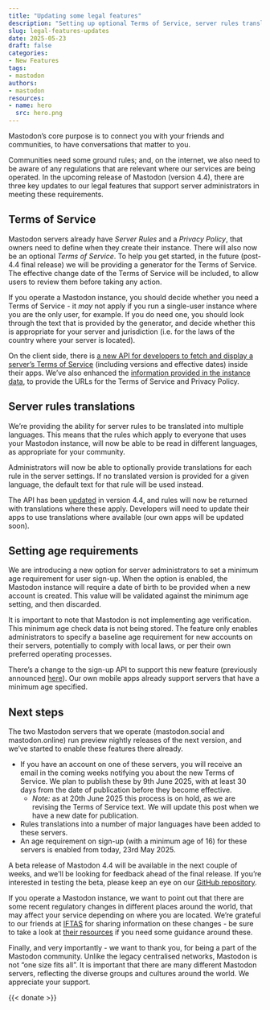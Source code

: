 ```yaml
---
title: "Updating some legal features"
description: "Setting up optional Terms of Service, server rules translations and age requirements - new features coming in Mastodon 4.4."
slug: legal-features-updates
date: 2025-05-23
draft: false
categories:
- New Features
tags:
- mastodon
authors:
- mastodon
resources:
- name: hero
  src: hero.png
---
```


Mastodon’s core purpose is to connect you with your friends and communities, to have conversations that matter to you.

Communities need some ground rules; and, on the internet, we also need to be aware of any regulations that are relevant where our services are being operated. In the upcoming release of Mastodon (version 4.4), there are three key updates to our legal features that support server administrators in meeting these requirements.

## Terms of Service

Mastodon servers already have _Server Rules_ and a _Privacy Policy_, that owners need to define when they create their instance. There will also now be an optional _Terms of Service_. To help you get started, in the future (post-4.4 final release) we will be providing a generator for the Terms of Service. The effective change date of the Terms of Service will be included, to allow users to review them before taking any action.

If you operate a Mastodon instance, you should decide whether you need a Terms of Service - it _may_ not apply if you run a single-user instance where you are the only user, for example. If you do need one, you should look through the text that is provided by the generator, and decide whether this is appropriate for your server and jurisdiction (i.e. for the laws of the country where your server is located).

On the client side, there is [a new API for developers to fetch and display a server’s Terms of Service](https://docs.joinmastodon.org/methods/instance/#terms_of_service) (including versions and effective dates) inside their apps. We’ve also enhanced the [information provided in the instance data](https://docs.joinmastodon.org/entities/Instance/#terms_of_service), to provide the URLs for the Terms of Service and Privacy Policy.

## Server rules translations

We’re providing the ability for server rules to be translated into multiple languages. This means that the rules which apply to everyone that uses your Mastodon instance, will now be able to be read in different languages, as appropriate for your community.

Administrators will now be able to optionally provide translations for each rule in the server settings. If no translated version is provided for a given language, the default text for that rule will be used instead.

The API has been [updated](https://docs.joinmastodon.org/entities/Rule/#translations) in version 4.4, and rules will now be returned with translations where these apply. Developers will need to update their apps to use translations where available (our own apps will be updated soon).

## Setting age requirements

We are introducing a new option for server administrators to set a minimum age requirement for user sign-up. When the option is enabled, the Mastodon instance will require a date of birth to be provided when a new account is created. This value will be validated against the minimum age setting, and then discarded.

It is important to note that Mastodon is not implementing age verification. This minimum age check data is not being stored. The feature only enables administrators to specify a baseline age requirement for new accounts on their servers, potentially to comply with local laws, or per their own preferred operating processes.

There’s a change to the sign-up API to support this new feature (previously announced [here](https://github.com/mastodon/mastodon/discussions/34495)). Our own mobile apps already support servers that have a minimum age specified.

## Next steps

The two Mastodon servers that we operate (mastodon.social and mastodon.online) run preview nightly releases of the next version, and we’ve started to enable these features there already.

- If you have an account on one of these servers, you will receive an email in the coming weeks notifying you about the new Terms of Service. We plan to publish these by 9th June 2025, with at least 30 days from the date of publication before they become effective.
  - _Note:_ as at 20th June 2025 this process is on hold, as we are revising the Terms of Service text. We will update this post when we have a new date for publication.
- Rules translations into a number of major languages have been added to these servers.
- An age requirement on sign-up (with a minimum age of 16) for these servers is enabled from today, 23rd May 2025.

A beta release of Mastodon 4.4 will be available in the next couple of weeks, and we'll be looking for feedback ahead of the final release. If you’re interested in testing the beta, please keep an eye on our [GitHub repository](https://github.com/mastodon/mastodon).

If you operate a Mastodon instance, we want to point out that there are some recent regulatory changes in different places around the world, that may affect your service depending on where you are located. We’re grateful to our friends at [IFTAS](https://about.iftas.org) for sharing information on these changes - be sure to take a look at [their resources](https://connect.iftas.org/library/legal-regulatory/) if you need some guidance around these.

Finally, and very importantly - we want to thank you, for being a part of the Mastodon community. Unlike the legacy centralised networks, Mastodon is not “one size fits all”. It is important that there are many different Mastodon servers, reflecting the diverse groups and cultures around the world. We appreciate your support.

{{< donate >}}
